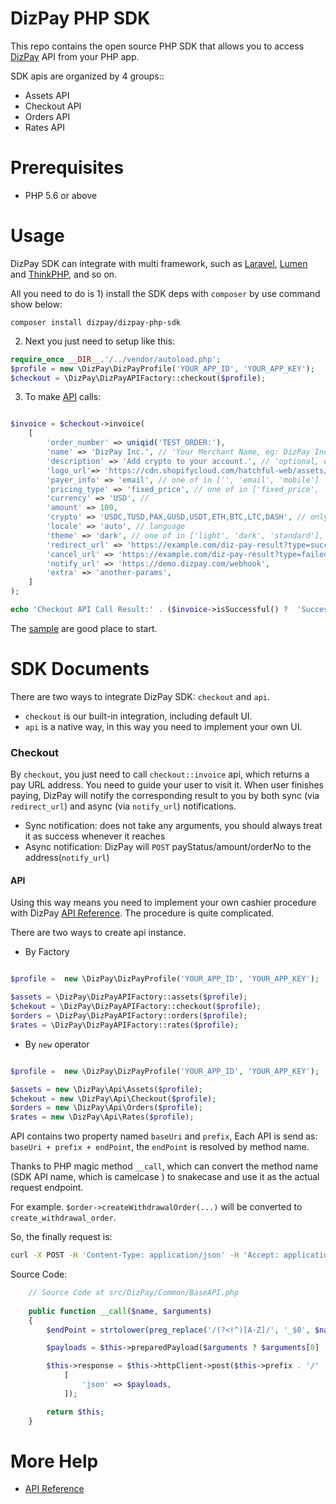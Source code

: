 
# DizPay PHP SDK


This repo contains the open source PHP SDK that allows you to access [DizPay](https://www.dizpay.com/) API from your PHP app.

SDK apis are organized by 4 groups::

+ Assets API
+ Checkout API
+ Orders API
+ Rates API


# Prerequisites

+ PHP 5.6 or above


# Usage


DizPay SDK can integrate with multi framework, such as [Laravel](https://laravel.com/), [Lumen](https://lumen.laravel.com/) and [ThinkPHP](http://www.thinkphp.cn/), and so on.

All you need to do is 1) install the SDK deps with `composer` by use command show below:

`composer install dizpay/dizpay-php-sdk`

2) Next you just need to setup like this:

```php
require_once __DIR__.'/../vendor/autoload.php';
$profile = new \DizPay\DizPayProfile('YOUR_APP_ID', 'YOUR_APP_KEY');
$checkout = \DizPay\DizPayAPIFactory::checkout($profile);
```

3) To make [API](https://www.dizpay.com/en/docs) calls:

```php

$invoice = $checkout->invoice(
    [
        'order_number' => uniqid('TEST_ORDER:'),
        'name' => 'DizPay Inc.', // 'Your Merchant Name, eg: DizPay Inc.',
        'description' => 'Add crypto to your account.', // 'optional, default is: Add crypto to your {{ Domain or App Name }} account.',
        'logo_url'=> 'https://cdn.shopifycloud.com/hatchful-web/assets/c3a241ae6d1e03513dfed6f5061f4a4b.png',
        'payer_info' => 'email', // one of in ['', 'email', 'mobile']
        'pricing_type' => 'fixed_price', // one of in ['fixed_price', 'no_price'],
        'currency' => 'USD', //
        'amount' => 100,
        'crypto' => 'USDC,TUSD,PAX,GUSD,USDT,ETH,BTC,LTC,DASH', // only work when pricing_type => fixed_price
        'locale' => 'auto', // language
        'theme' => 'dark', // one of in ['light', 'dark', 'standard'],
        'redirect_url' => 'https://example.com/diz-pay-result?type=success', // on success, config in routes/web.php
        'cancel_url' => 'https://example.com/diz-pay-result?type=failed', // on failures.
        'notify_url' => 'https://demo.dizpay.com/webhook',
        'extra' => 'another-params',
    ]
);

echo 'Checkout API Call Result:' . ($invoice->isSuccessful() ?  'Successful' : 'Failed') .PHP_EOL . 'Response:' . $invoice;

```

The [sample](./sample) are good place to start.



# SDK Documents


There are two ways to integrate DizPay SDK: `checkout` and `api`.
* `checkout` is our built-in integration, including default UI.
* `api` is a native way, in this way you need to implement your own UI.

### Checkout

By `checkout`, you just need to call `checkout::invoice` api, which returns a pay URL address. You need to guide your user to visit it. When user finishes paying, DizPay will notify the corresponding result to you by both sync (via `redirect_url`) and async (via `notify_url`) notifications.
* Sync notification: does not take any arguments, you should always treat it as success whenever it reaches
* Async notification: DizPay will `POST` payStatus/amount/orderNo to the address(`notify_url`)

#### API
Using this way means you need to implement your own cashier procedure with DizPay [API Reference](https://www.dizpay.com/en/docs). The procedure is quite complicated.


There are two ways to create api instance.

+ By Factory
```php

$profile =  new \DizPay\DizPayProfile('YOUR_APP_ID', 'YOUR_APP_KEY');

$assets = \DizPay\DizPayAPIFactory::assets($profile);
$chekout = \DizPay\DizPayAPIFactory::checkout($profile);
$orders = \DizPay\DizPayAPIFactory::orders($profile);
$rates = \DizPay\DizPayAPIFactory::rates($profile);
```

+ By `new` operator
```php

$profile =  new \DizPay\DizPayProfile('YOUR_APP_ID', 'YOUR_APP_KEY');

$assets = new \DizPay\Api\Assets($profile);
$chekout = new \DizPay\Api\Checkout($profile);
$orders = new \DizPay\Api\Orders($profile);
$rates = new \DizPay\Api\Rates($profile);

``` 

API contains two property named `baseUri` and `prefix`, Each API is send as: `baseUri + prefix + endPoint`, the `endPoint` is resolved by method name.

Thanks to PHP magic method `__call`, which can convert the method name (SDK API name, which is camelcase ) to snakecase and use it as the actual request endpoint.

For example. `$order->createWithdrawalOrder(...)` will be converted to `create_withdrawal_order`.  

So, the finally request is:


```bash
curl -X POST -H 'Content-Type: application/json' -H 'Accept: application/json' -d <YOUR_FORM_DATA>  https://api.dizpay.com/v2/member/orders/create_withdrawal_order
```
Source Code: 

```php
    // Source Code at src/DizPay/Common/BaseAPI.php
    
    public function __call($name, $arguments)
    {
        $endPoint = strtolower(preg_replace('/(?<!^)[A-Z]/', '_$0', $name));

        $payloads = $this->preparedPayload($arguments ? $arguments[0] : []);

        $this->response = $this->httpClient->post($this->prefix . '/' . $endPoint,
            [
                'json' => $payloads,
            ]);

        return $this;
    }
```

# More Help

+ [API Reference](https://www.dizpay.com/en/docs)

